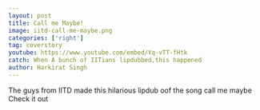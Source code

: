 ```yaml
---
layout: post
title: Call me Maybe!
image: iitd-call-me-maybe.png
categories: ['right']
tag: coverstory
youtube: https://www.youtube.com/embed/Yq-vTT-fHtk
catch: When A bunch of IITians lipdubbed,this happened
author: Harkirat Singh
---
```

The guys from IITD made this hilarious lipdub oof the song call me maybe
Check it out